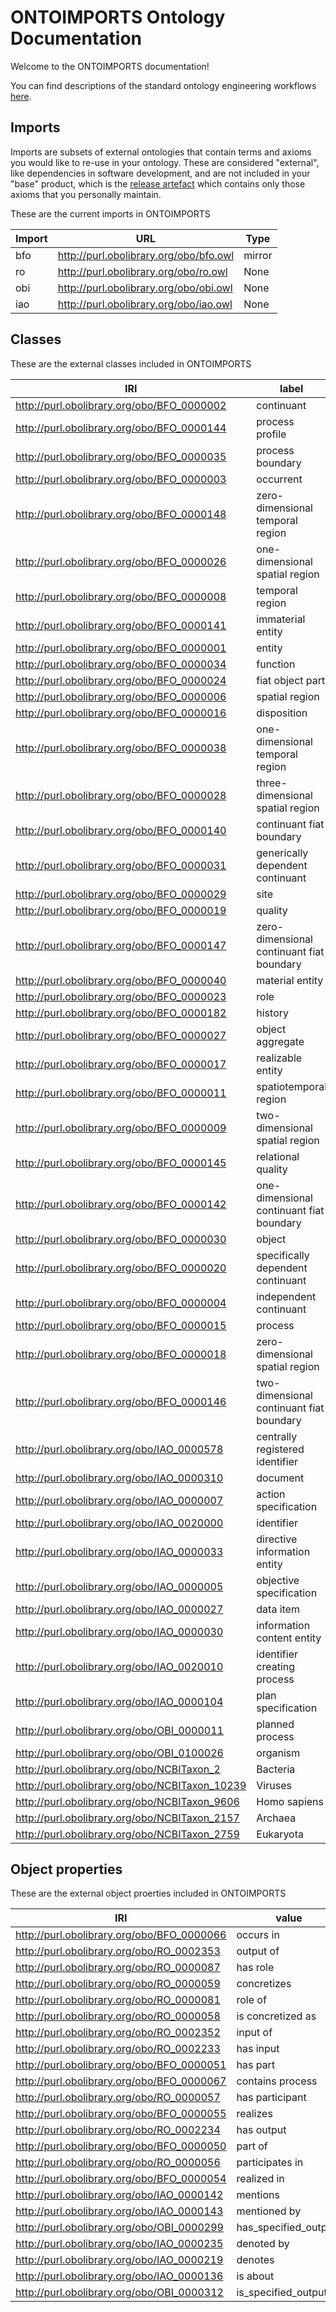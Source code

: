 # ONTOIMPORTS Ontology Documentation

[//]: # "This file is meant to be edited by the ontology maintainer."

Welcome to the ONTOIMPORTS documentation!

You can find descriptions of the standard ontology engineering workflows [here](odk-workflows/index.md).

## Imports
Imports are subsets of external ontologies that contain terms and axioms you would like to re-use in your ontology. These are considered "external", like dependencies in software development, and are not included in your "base" product, which is the [release artefact](https://github.com/INCATools/ontology-development-kit/blob/master/docs/ReleaseArtefacts.md) which contains only those axioms that you personally maintain.

These are the current imports in ONTOIMPORTS

| Import | URL | Type |
| ------ | --- | ---- |
| bfo | http://purl.obolibrary.org/obo/bfo.owl | mirror |
| ro | http://purl.obolibrary.org/obo/ro.owl | None |
| obi | http://purl.obolibrary.org/obo/obi.owl | None |
| iao | http://purl.obolibrary.org/obo/iao.owl | None |



## Classes

These are the external classes included in ONTOIMPORTS

|IRI                                           |label                                    |
|----------------------------------------------|-----------------------------------------|
|http://purl.obolibrary.org/obo/BFO_0000002    |continuant                               |
|http://purl.obolibrary.org/obo/BFO_0000144    |process profile                          |
|http://purl.obolibrary.org/obo/BFO_0000035    |process boundary                         |
|http://purl.obolibrary.org/obo/BFO_0000003    |occurrent                                |
|http://purl.obolibrary.org/obo/BFO_0000148    |zero-dimensional temporal region         |
|http://purl.obolibrary.org/obo/BFO_0000026    |one-dimensional spatial region           |
|http://purl.obolibrary.org/obo/BFO_0000008    |temporal region                          |
|http://purl.obolibrary.org/obo/BFO_0000141    |immaterial entity                        |
|http://purl.obolibrary.org/obo/BFO_0000001    |entity                                   |
|http://purl.obolibrary.org/obo/BFO_0000034    |function                                 |
|http://purl.obolibrary.org/obo/BFO_0000024    |fiat object part                         |
|http://purl.obolibrary.org/obo/BFO_0000006    |spatial region                           |
|http://purl.obolibrary.org/obo/BFO_0000016    |disposition                              |
|http://purl.obolibrary.org/obo/BFO_0000038    |one-dimensional temporal region          |
|http://purl.obolibrary.org/obo/BFO_0000028    |three-dimensional spatial region         |
|http://purl.obolibrary.org/obo/BFO_0000140    |continuant fiat boundary                 |
|http://purl.obolibrary.org/obo/BFO_0000031    |generically dependent continuant         |
|http://purl.obolibrary.org/obo/BFO_0000029    |site                                     |
|http://purl.obolibrary.org/obo/BFO_0000019    |quality                                  |
|http://purl.obolibrary.org/obo/BFO_0000147    |zero-dimensional continuant fiat boundary|
|http://purl.obolibrary.org/obo/BFO_0000040    |material entity                          |
|http://purl.obolibrary.org/obo/BFO_0000023    |role                                     |
|http://purl.obolibrary.org/obo/BFO_0000182    |history                                  |
|http://purl.obolibrary.org/obo/BFO_0000027    |object aggregate                         |
|http://purl.obolibrary.org/obo/BFO_0000017    |realizable entity                        |
|http://purl.obolibrary.org/obo/BFO_0000011    |spatiotemporal region                    |
|http://purl.obolibrary.org/obo/BFO_0000009    |two-dimensional spatial region           |
|http://purl.obolibrary.org/obo/BFO_0000145    |relational quality                       |
|http://purl.obolibrary.org/obo/BFO_0000142    |one-dimensional continuant fiat boundary |
|http://purl.obolibrary.org/obo/BFO_0000030    |object                                   |
|http://purl.obolibrary.org/obo/BFO_0000020    |specifically dependent continuant        |
|http://purl.obolibrary.org/obo/BFO_0000004    |independent continuant                   |
|http://purl.obolibrary.org/obo/BFO_0000015    |process                                  |
|http://purl.obolibrary.org/obo/BFO_0000018    |zero-dimensional spatial region          |
|http://purl.obolibrary.org/obo/BFO_0000146    |two-dimensional continuant fiat boundary |
|http://purl.obolibrary.org/obo/IAO_0000578    |centrally registered identifier          |
|http://purl.obolibrary.org/obo/IAO_0000310    |document                                 |
|http://purl.obolibrary.org/obo/IAO_0000007    |action specification                     |
|http://purl.obolibrary.org/obo/IAO_0020000    |identifier                               |
|http://purl.obolibrary.org/obo/IAO_0000033    |directive information entity             |
|http://purl.obolibrary.org/obo/IAO_0000005    |objective specification                  |
|http://purl.obolibrary.org/obo/IAO_0000027    |data item                                |
|http://purl.obolibrary.org/obo/IAO_0000030    |information content entity               |
|http://purl.obolibrary.org/obo/IAO_0020010    |identifier creating process              |
|http://purl.obolibrary.org/obo/IAO_0000104    |plan specification                       |
|http://purl.obolibrary.org/obo/OBI_0000011    |planned process                          |
|http://purl.obolibrary.org/obo/OBI_0100026    |organism                                 |
|http://purl.obolibrary.org/obo/NCBITaxon_2    |Bacteria                                 |
|http://purl.obolibrary.org/obo/NCBITaxon_10239|Viruses                                  |
|http://purl.obolibrary.org/obo/NCBITaxon_9606 |Homo sapiens                             |
|http://purl.obolibrary.org/obo/NCBITaxon_2157 |Archaea                                  |
|http://purl.obolibrary.org/obo/NCBITaxon_2759 |Eukaryota                                |


## Object properties

These are the external object proerties included in ONTOIMPORTS

|IRI                                           |value                                    |
|----------------------------------------------|-----------------------------------------|
|http://purl.obolibrary.org/obo/BFO_0000066    |occurs in                                |
|http://purl.obolibrary.org/obo/RO_0002353     |output of                                |
|http://purl.obolibrary.org/obo/RO_0000087     |has role                                 |
|http://purl.obolibrary.org/obo/RO_0000059     |concretizes                              |
|http://purl.obolibrary.org/obo/RO_0000081     |role of                                  |
|http://purl.obolibrary.org/obo/RO_0000058     |is concretized as                        |
|http://purl.obolibrary.org/obo/RO_0002352     |input of                                 |
|http://purl.obolibrary.org/obo/RO_0002233     |has input                                |
|http://purl.obolibrary.org/obo/BFO_0000051    |has part                                 |
|http://purl.obolibrary.org/obo/BFO_0000067    |contains process                         |
|http://purl.obolibrary.org/obo/RO_0000057     |has participant                          |
|http://purl.obolibrary.org/obo/BFO_0000055    |realizes                                 |
|http://purl.obolibrary.org/obo/RO_0002234     |has output                               |
|http://purl.obolibrary.org/obo/BFO_0000050    |part of                                  |
|http://purl.obolibrary.org/obo/RO_0000056     |participates in                          |
|http://purl.obolibrary.org/obo/BFO_0000054    |realized in                              |
|http://purl.obolibrary.org/obo/IAO_0000142    |mentions                                 |
|http://purl.obolibrary.org/obo/IAO_0000143    |mentioned by                             |
|http://purl.obolibrary.org/obo/OBI_0000299    |has_specified_output                     |
|http://purl.obolibrary.org/obo/IAO_0000235    |denoted by                               |
|http://purl.obolibrary.org/obo/IAO_0000219    |denotes                                  |
|http://purl.obolibrary.org/obo/IAO_0000136    |is about                                 |
|http://purl.obolibrary.org/obo/OBI_0000312    |is_specified_output_of                   |
